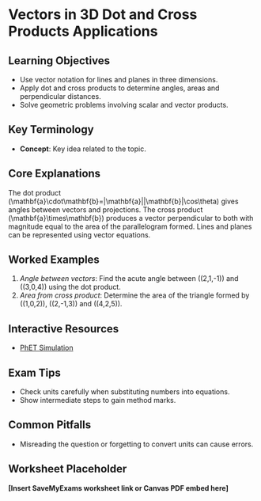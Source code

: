 # Vectors in 3D Dot and Cross Products Applications

## Learning Objectives
- Use vector notation for lines and planes in three dimensions.
- Apply dot and cross products to determine angles, areas and perpendicular distances.
- Solve geometric problems involving scalar and vector products.

## Key Terminology
- **Concept**: Key idea related to the topic.

## Core Explanations
The dot product \(\mathbf{a}\cdot\mathbf{b}=|\mathbf{a}||\mathbf{b}|\cos\theta\) gives angles between vectors and projections.  The cross product \(\mathbf{a}\times\mathbf{b}\) produces a vector perpendicular to both with magnitude equal to the area of the parallelogram formed.  Lines and planes can be represented using vector equations.

## Worked Examples
1. *Angle between vectors*: Find the acute angle between \((2,1,-1)\) and \((3,0,4)\) using the dot product.
2. *Area from cross product*: Determine the area of the triangle formed by \((1,0,2)\), \((2,-1,3)\) and \((4,2,5)\).

## Interactive Resources
- [PhET Simulation](https://phet.colorado.edu/)

## Exam Tips
- Check units carefully when substituting numbers into equations.
- Show intermediate steps to gain method marks.

## Common Pitfalls
- Misreading the question or forgetting to convert units can cause errors.

## Worksheet Placeholder
**[Insert SaveMyExams worksheet link or Canvas PDF embed here]**
